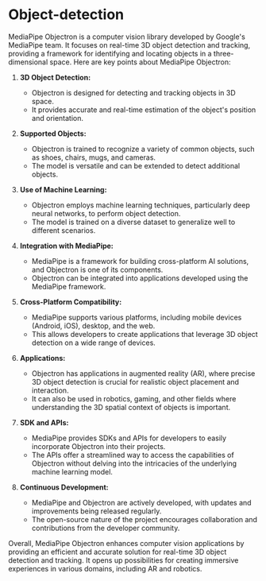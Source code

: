 # Object-detection

MediaPipe Objectron is a computer vision library developed by Google's MediaPipe team. It focuses on real-time 3D object detection and tracking, providing a framework for identifying and locating objects in a three-dimensional space. Here are key points about MediaPipe Objectron:

1. **3D Object Detection:**
   - Objectron is designed for detecting and tracking objects in 3D space.
   - It provides accurate and real-time estimation of the object's position and orientation.

2. **Supported Objects:**
   - Objectron is trained to recognize a variety of common objects, such as shoes, chairs, mugs, and cameras.
   - The model is versatile and can be extended to detect additional objects.

3. **Use of Machine Learning:**
   - Objectron employs machine learning techniques, particularly deep neural networks, to perform object detection.
   - The model is trained on a diverse dataset to generalize well to different scenarios.

4. **Integration with MediaPipe:**
   - MediaPipe is a framework for building cross-platform AI solutions, and Objectron is one of its components.
   - Objectron can be integrated into applications developed using the MediaPipe framework.

5. **Cross-Platform Compatibility:**
   - MediaPipe supports various platforms, including mobile devices (Android, iOS), desktop, and the web.
   - This allows developers to create applications that leverage 3D object detection on a wide range of devices.

6. **Applications:**
   - Objectron has applications in augmented reality (AR), where precise 3D object detection is crucial for realistic object placement and interaction.
   - It can also be used in robotics, gaming, and other fields where understanding the 3D spatial context of objects is important.

7. **SDK and APIs:**
   - MediaPipe provides SDKs and APIs for developers to easily incorporate Objectron into their projects.
   - The APIs offer a streamlined way to access the capabilities of Objectron without delving into the intricacies of the underlying machine learning model.

8. **Continuous Development:**
   - MediaPipe and Objectron are actively developed, with updates and improvements being released regularly.
   - The open-source nature of the project encourages collaboration and contributions from the developer community.

Overall, MediaPipe Objectron enhances computer vision applications by providing an efficient and accurate solution for real-time 3D object detection and tracking. It opens up possibilities for creating immersive experiences in various domains, including AR and robotics.
